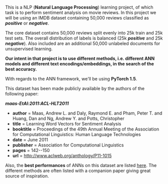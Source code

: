 This is a NLP (**Natural Language Processing**) learning project, of which task is to perform sentiment analysis on movie reviews. In this project we will be using an IMDB dataset containing 50,000 reviews classified as ***positive*** or ***negative***.

The core dataset contains 50,000 reviews split evenly into 25k train and 25k test sets. The overall distribution of labels is balanced (25k ***positive*** and 25k ***negative***). Also included are an additional 50,000 unlabeled documents for unsupervised learning.

**Our intent in that project is to use different methods, i.e. different ANN models and different text encodings/embeddings, in the search of the best accuracy.**

With regards to the ANN framework, we'll be using **PyTorch 1.5**.

This dataset has been made publicly available by the authors of the following paper:

***maas-EtAl:2011:ACL-HLT2011***
* **author**    = Maas, Andrew L.  and  Daly, Raymond E.  and  Pham, Peter T.  and  Huang, Dan  and  Ng, Andrew Y.  and  Potts, Christopher
* **title**     = Learning Word Vectors for Sentiment Analysis
* **booktitle** = Proceedings of the 49th Annual Meeting of the Association for Computational Linguistics: Human Language Technologies
* **date**      = June 2011
* **publisher** = Association for Computational Linguistics
* **pages**     = 142--150
* **url**       = http://www.aclweb.org/anthology/P11-1015

Also, the **best performances** of ANNs on this dataset are listed [here](https://paperswithcode.com/sota/sentiment-analysis-on-imdb). The different methods are often listed with a companion paper giving great source of inspiration.